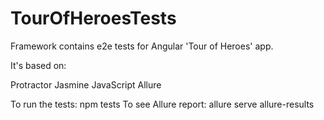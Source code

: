 # TourOfHeroesTests

Framework contains e2e tests for Angular 'Tour of Heroes' app.

It's based on:

Protractor
Jasmine
JavaScript
Allure

To run the tests: npm tests
To see Allure report: allure serve allure-results


